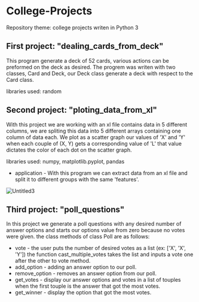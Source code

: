# College-Projects
Repository theme: college projects writen in Python 3

## First project: "dealing_cards_from_deck"
This program generate a deck of 52 cards, various actions can be preformed on the deck as desired.
The progrem was writen with two classes, Card and Deck, our Deck class generate a deck with respect to the Card class.

libraries used: random

## Second project: "ploting_data_from_xl"
With this project we are working with an xl file contains data in 5 different columns,
we are spliting this data into 5 different arrays containing one column of data each.
We plot as a scatter graph our values of 'X' and 'Y' when each couple of (X, Y) gets a corresponding value of 'L'
that value dictates the color of each dot on the scatter graph.

libraries used: numpy, matplotlib.pyplot, pandas

* application - With this program we can extract data from an xl file and split it to different groups with the same 'features'.

![Untitled3](https://user-images.githubusercontent.com/69191953/90415401-b34d9880-e0b9-11ea-9c0a-01b3d4bd8d9a.png)

## Third project: "poll_questions"
In this project we generate a poll questions with any desired number of answer options and starts our 
options value from zero because no votes were given. the class methods of class Poll are as follows:
* vote - the user puts the number of desired votes as a list (ex: ['X', 'X', 'Y'])
         the function cast_multiple_votes takes the list and inputs a vote one after the other to vote method.
* add_option - adding an answer option to our poll. 
* remove_option - removes an answer option from our poll.
* get_votes - display our answer options and votes in a list of touples when the first touple is the answer that got the most votes.
* get_winner - display the option that got the most votes.
